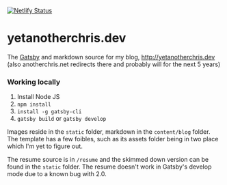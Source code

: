 [![Netlify Status](https://api.netlify.com/api/v1/badges/cefb24ca-2b3e-46c1-943c-12628b3b5fa9/deploy-status)](https://app.netlify.com/sites/reverent-hermann-a67e2d/deploys)

# yetanotherchris.dev
The [Gatsby](https://www.gatsbyjs.org) and markdown source for my blog, http://yetanotherchris.dev (also anotherchris.net redirects there and probably will for the next 5 years)

### Working locally

1. Install Node JS
2. `npm install`
3. `install -g gatsby-cli`
4. `gatsby build` or `gatsby develop`

Images reside in the `static` folder, markdown in the `content/blog` folder. The template has a few 
foibles, such as its assets folder being in two place which I'm yet to figure out.

The resume source is in `/resume` and the skimmed down version can be found in the `static` folder. The 
resume doesn't work in Gatsby's develop mode due to a known bug with 2.0.
